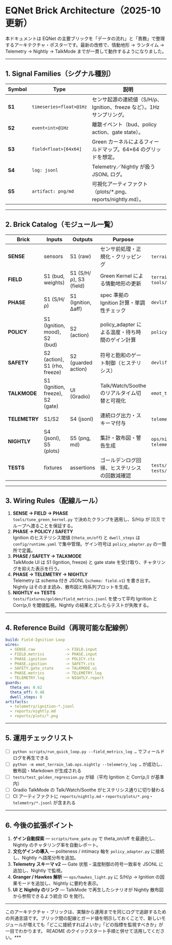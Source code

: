 # EQNet Brick Architecture（2025-10 更新）

本ドキュメントは EQNet の主要ブリックを「データの流れ」と「責務」で整理するアーキテクチャ・ポスターです。最新の改修で、情動地形 → ランタイム → Telemetry → Nightly → TalkMode までが一貫して動作するようになりました。

---

## 1. Signal Families（シグナル種別）

| Symbol | Type                         | 説明                                                                 |
| ------ | ---------------------------- | -------------------------------------------------------------------- |
| **S1** | `timeseries<float>@1Hz`      | センサ起源の連続値（S/H/ρ、Ignition、freeze など）。1Hz サンプリング。 |
| **S2** | `event<int>@1Hz`             | 離散イベント（bud、policy action、gate state）。                      |
| **S3** | `field<float>[64x64]`        | Green カーネルによるフィールドマップ。64×64 のグリッドを想定。       |
| **S4** | `log: jsonl`                 | Telemetry／Nightly が扱う JSONL ログ。                              |
| **S5** | `artifact: png/md`           | 可視化アーティファクト（plots/*.png、reports/nightly.md）。        |

---

## 2. Brick Catalog（モジュール一覧）

| Brick        | Inputs                               | Outputs                    | Purpose                                               | Module / Entrypoint                                      |
| ------------ | ------------------------------------ | -------------------------- | ----------------------------------------------------- | -------------------------------------------------------- |
| **SENSE**    | sensors                              | S1 (raw)                   | センサ前処理・正規化・クリッピング                    | `terrain/system.py`, `ingest/*`                          |
| **FIELD**    | S1 (bud, weights)                    | S1 (S/H/ρ), S3 (field)     | Green Kernel による情動地形の更新                     | `terrain/field.py`, `tools/tune_green_kernel.py`         |
| **PHASE**    | S1 (S/H/ρ)                           | S1 (Ignition, Δaff)        | spec 準拠の Ignition 計算・単調性チェック             | `devlife/runtime/loop.py`                                |
| **POLICY**   | S1 (Ignition, mood), S2 (bud)        | S2 (action)                | policy_adapter による温度・待ち時間のゲイン計算       | `policy_adapter.py`, `runtime/config.py`                 |
| **SAFETY**   | S2 (action), S1 (rho, freeze)        | S2 (guarded action)        | 符号と飽和のゲート制御（ヒステリシス）                | `devlife/runtime/loop.py`                                |
| **TALKMODE** | S1 (Ignition, freeze), S2 (gate)     | UI (Gradio)                | Talk/Watch/Soothe のリアルタイム切替と可視化           | `emot_terrain_lab/scripts/gradio_demo.py`                |
| **TELEMETRY**| S1/S2                                | S4 (jsonl)                 | 連続ログ出力・スキーマ付与                            | `telemetry/*`, `devlife/runtime/loop.py`                 |
| **NIGHTLY**  | S4 (jsonl), S5 (plots)               | S5 (png, md)               | 集計・散布図・警告生成                                | `ops/nightly.py`, `telemetry/plot_ignition.py`           |
| **TESTS**    | fixtures                             | assertions                 | ゴールデンログ回帰、ヒステリシスの回数減確認          | `tests/test_golden_regression.py`, `tests/test_gate_*`   |

---

## 3. Wiring Rules（配線ルール）

1. **SENSE → FIELD → PHASE**  
   `tools/tune_green_kernel.py` で決めたクランプを適用し、S/H/ρ が [0,1] でループへ渡ることを保証する。
2. **PHASE → POLICY / SAFETY**  
   Ignition のヒステリシス閾値 (`theta_on/off`) と `dwell_steps` は `config/runtime.yaml` で集中管理。ゲイン符号は `policy_adapter.py` の一箇所で定義。
3. **PHASE / SAFETY → TALKMODE**  
   TalkMode UI は S1 (Ignition, freeze) と gate state を受け取り、チャタリングを抑えた表示を行う。
4. **PHASE → TELEMETRY → NIGHTLY**  
   Telemetry は schema 付き JSONL (`schema: field.v1`) を書き出す。Nightly はそのまま読み、散布図と時系列プロットを生成。
5. **NIGHTLY ↔ TESTS**  
   `tests/fixtures/golden/field_metrics.jsonl` を使って平均 Ignition と Corr(ρ,I) を閾値監視。Nightly の結果とズレたらテストが失敗する。

---

## 4. Reference Build（再現可能な配線例）

```yaml
build: Field-Ignition Loop
wires:
  - SENSE.raw             -> FIELD.input
  - FIELD.metrics         -> PHASE.input
  - PHASE.ignition        -> POLICY.ctx
  - PHASE.ignition        -> SAFETY.ctx
  - SAFETY.gate_state     -> TALKMODE.ui
  - PHASE.metrics         -> TELEMETRY.log
  - TELEMETRY.log         -> NIGHTLY.report
guards:
  theta_on: 0.62
  theta_off: 0.48
  dwell_steps: 8
artifacts:
  - telemetry/ignition-*.jsonl
  - reports/nightly.md
  - reports/plots/*.png
```

---

## 5. 運用チェックリスト
- [ ] `python scripts/run_quick_loop.py --field_metrics_log …` でフィールドログを再生できる  
- [ ] `python -m emot_terrain_lab.ops.nightly --telemetry_log …` が成功し、散布図・Markdown が生成される  
- [ ] `tests/test_golden_regression.py` が緑（平均 Ignition と Corr(ρ,I) が基準内）  
- [ ] Gradio TalkMode の Talk/Watch/Soothe がヒステリシス通りに切り替わる  
- [ ] CI アーティファクトに `reports/nightly.md`・`reports/plots/*.png`・`telemetry/*.jsonl` が含まれる

---

## 6. 今後の拡張ポイント
1. **ゲイン自動探索** — `scripts/tune_gate.py` で theta_on/off を最適化し、Nightly のチャタリング率を自動レポート。  
2. **文化ゲインの導入** — politeness / intimacy 軸を `policy_adapter.py` に接続し、Nightly へ語尾分布を追加。  
3. **Telemetry スキーマ v2** — Gate 状態・温度制御の符号一致率を JSONL に追加し、Nightly で監視。  
4. **Granger / Hawkes 解析** — `ops/hawkes_light.py` に S/H/ρ → Ignition の因果モードを追加し、Nightly に要約を表示。  
5. **UI と Nightly のリンク** — TalkMode で再生したシナリオが Nightly 散布図から参照できるよう統合 ID を発行。

---

このアーキテクチャ・ブリックは、実験から運用までを同じログで追跡するための共通言語です。ブリック間の配線とガード値を明示しておくことで、新しいモジュールが増えても「どこに接続すればよいか」「どの指標を監視すべきか」が一目でわかります。 README のクイックスタート手順と併せて活用してください。***
